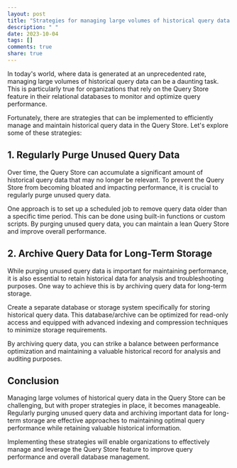 ```yaml
---
layout: post
title: "Strategies for managing large volumes of historical query data in the Query Store"
description: " "
date: 2023-10-04
tags: []
comments: true
share: true
---
```


In today's world, where data is generated at an unprecedented rate, managing large volumes of historical query data can be a daunting task. This is particularly true for organizations that rely on the Query Store feature in their relational databases to monitor and optimize query performance.

Fortunately, there are strategies that can be implemented to efficiently manage and maintain historical query data in the Query Store. Let's explore some of these strategies:

## 1. Regularly Purge Unused Query Data

Over time, the Query Store can accumulate a significant amount of historical query data that may no longer be relevant. To prevent the Query Store from becoming bloated and impacting performance, it is crucial to regularly purge unused query data.

One approach is to set up a scheduled job to remove query data older than a specific time period. This can be done using built-in functions or custom scripts. By purging unused query data, you can maintain a lean Query Store and improve overall performance.

## 2. Archive Query Data for Long-Term Storage

While purging unused query data is important for maintaining performance, it is also essential to retain historical data for analysis and troubleshooting purposes. One way to achieve this is by archiving query data for long-term storage.

Create a separate database or storage system specifically for storing historical query data. This database/archive can be optimized for read-only access and equipped with advanced indexing and compression techniques to minimize storage requirements.

By archiving query data, you can strike a balance between performance optimization and maintaining a valuable historical record for analysis and auditing purposes.

## Conclusion

Managing large volumes of historical query data in the Query Store can be challenging, but with proper strategies in place, it becomes manageable. Regularly purging unused query data and archiving important data for long-term storage are effective approaches to maintaining optimal query performance while retaining valuable historical information.

Implementing these strategies will enable organizations to effectively manage and leverage the Query Store feature to improve query performance and overall database management.